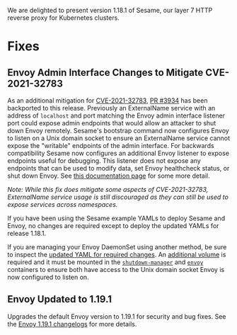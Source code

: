 We are delighted to present version 1.18.1 of Sesame, our layer 7 HTTP reverse proxy for Kubernetes clusters.

# Fixes

## Envoy Admin Interface Changes to Mitigate CVE-2021-32783

As an additional mitigation for [CVE-2021-32783](https://github.com/projectsesame/sesame/security/advisories/GHSA-5ph6-qq5x-7jwc), [PR #3934](https://github.com/projectsesame/sesame/pull/3934) has been backported to this release. Previously an ExternalName service with an address of `localhost` and port matching the Envoy admin interface listener port could expose admin endpoints that would allow an attacker to shut down Envoy remotely. Sesame's bootstrap command now configures Envoy to listen on a Unix domain socket to ensure an ExternalName service cannot expose the "writable" endpoints of the admin interface. For backwards compatibility Sesame now configures an additional Envoy listener to expose endpoints useful for debugging. This listener does not expose any endpoints that can be used to modify data, set Envoy healthcheck status, or shut down Envoy. See [this documentation page](https://projectsesame.io/docs/v1.18.1/troubleshooting/envoy-admin-interface/) for some more detail.

*Note: While this fix does mitigate some aspects of CVE-2021-32783, ExternalName service usage is still discouraged as they can still be used to expose services across namespaces.*

If you have been using the Sesame example YAMLs to deploy Sesame and Envoy, no changes are required except to deploy the updated YAMLs for release 1.18.1.

If you are managing your Envoy DaemonSet using another method, be sure to inspect the [updated YAML for required changes](https://github.com/projectsesame/sesame/blob/v1.18.1/examples/sesame/03-envoy.yaml). An [additional volume](https://github.com/projectsesame/sesame/blob/v1.18.1/examples/sesame/03-envoy.yaml#L134-L135) is required and it must be mounted in the [`shutdown-manager`](https://github.com/projectsesame/sesame/blob/v1.18.1/examples/sesame/03-envoy.yaml#L48-L50) and [`envoy`](https://github.com/projectsesame/sesame/blob/v1.18.1/examples/sesame/03-envoy.yaml#L95-L96) containers to ensure both have access to the Unix domain socket Envoy is now configured to listen on.

## Envoy Updated to 1.19.1

Upgrades the default Envoy version to 1.19.1 for security and bug fixes. See the [Envoy 1.19.1 changelogs](https://www.envoyproxy.io/docs/envoy/v1.19.1/version_history/current) for more details.
